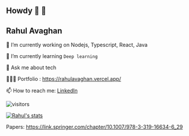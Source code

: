 

## Howdy 👋 👋
## Rahul Avaghan



 🔭 I’m currently working on Nodejs, Typescript, React, Java
 
 🌱 I’m currently learning `Deep learning`
 
 💬 Ask me about tech
 
 👨🏽‍💻 Portfolio : https://rahulavaghan.vercel.app/

 📫 How to reach me: [LinkedIn](https://www.linkedin.com/in/rahulavaghan)

![visitors](https://visitor-badge.laobi.icu/badge?page_id=rahul-avaghan)

[![Rahul's stats](https://github-readme-stats.vercel.app/api?username=rahul-avaghan&theme=dark&show_icons=true&count_private=true&include_all_commits=true&hide=totalPRs)](https://www.linkedin.com/in/rahulavaghan)

Papers:
https://link.springer.com/chapter/10.1007/978-3-319-16634-6_29

